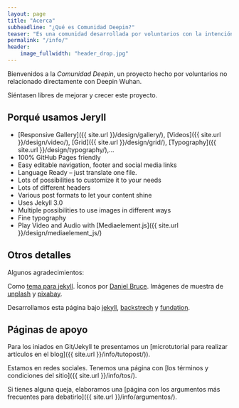 ```yaml
---
layout: page
title: "Acerca"
subheadline: "¿Qué es Comunidad Deepin?"
teaser: "Es una comunidad desarrollada por voluntarios con la intención de ayudar a experimentar este sistema operativo. También participamos en proyectos relacionados a Linux."
permalink: "/info/"
header:
    image_fullwidth: "header_drop.jpg"
---
```


Bienvenidos a la *Comunidad Deepin*, un proyecto hecho por voluntarios no relacionado directamente con Deepin Wuhan. 

Siéntasen libres de mejorar y crecer este proyecto.

## Porqué usamos Jeryll

* [Responsive Gallery]({{ site.url }}/design/gallery/), [Videos]({{ site.url }}/design/video/), [Grid]({{ site.url }}/design/grid/), [Typography]({{ site.url }}/design/typography/),...
* 100% GitHub Pages friendly
* Easy editable navigation, footer and social media links
* Language Ready – just translate one file.
* Lots of possibilities to customize it to your needs
* Lots of different headers
* Various post formats to let your content shine
* Uses Jekyll 3.0
* Multiple possibilities to use images in different ways
* Fine typography
* Play Video and Audio with [Mediaelement.js]({{ site.url }}/design/mediaelement_js/)


## Otros detalles
Algunos agradecimientos:

Como [tema para jekyll](http://mademistakes.com/work/jekyll-themes/). Íconos por [Daniel Bruce](http://entypo.com/). Imágenes de muestra de [unplash](http://unsplash.com/) y [pixabay](http://pixabay.com).

Desarrollamos esta página bajo [jekyll](http://jekyll.org/), [backstrech](http://srobbin.com/jquery-plugins/backstretch/) y [fundation](http://foundation.zurb.com/).


## Páginas de apoyo
Para los iniados en Git/Jekyll te presentamos un [microtutorial para realizar artículos en el blog]({{ site.url }}/info/tutopost/)).

Estamos en redes sociales. Tenemos una página con [los términos y condiciones del sitio]({{ site.url }}/info/tos/).

Si tienes alguna queja, elaboramos una [página con los argumentos más frecuentes para debatirlo]({{ site.url }}/info/argumentos/).
